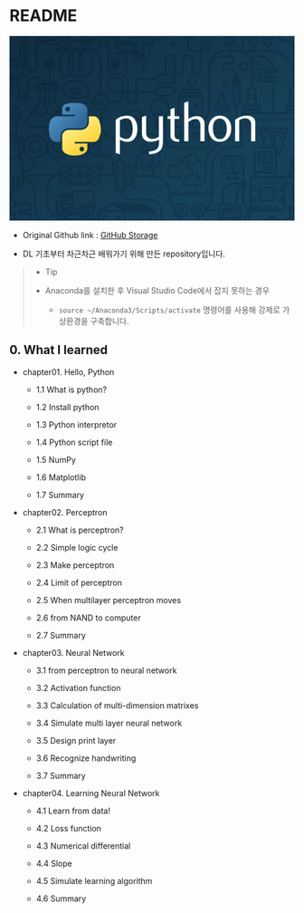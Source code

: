 # README

![thumb-course-phthon-basic](README.assets/thumb-course-phthon-basic-1573569963444.jpg)


- Original Github link : [GitHub Storage](https://github.com/WegraLee/deep-learning-from-scratch)

- DL 기초부터 차근차근 배워가기 위해 만든 repository입니다.

> - Tip
>
> - Anaconda를 설치한 후 Visual Studio Code에서 잡지 못하는 경우
>
>   - `source ~/Anaconda3/Scripts/activate` 명령어를 사용해 강제로 가상환경을 구축합니다.

## 0. What I learned

- chapter01. Hello, Python

    - 1.1 What is python?

    - 1.2 Install python

    - 1.3 Python interpretor

    - 1.4 Python script file

    - 1.5 NumPy

    - 1.6 Matplotlib

    - 1.7 Summary

- chapter02. Perceptron

    - 2.1 What is perceptron?

    - 2.2 Simple logic cycle

    - 2.3 Make perceptron

    - 2.4 Limit of perceptron

    - 2.5 When multilayer perceptron moves

    - 2.6 from NAND to computer

    - 2.7 Summary

- chapter03. Neural Network

    - 3.1 from perceptron to neural network

    - 3.2 Activation function

    - 3.3 Calculation of multi-dimension matrixes

    - 3.4 Simulate multi layer neural network

    - 3.5 Design print layer

    - 3.6 Recognize handwriting

    - 3.7 Summary

- chapter04. Learning Neural Network

    - 4.1 Learn from data!

    - 4.2 Loss function

    - 4.3 Numerical differential

    - 4.4 Slope

    - 4.5 Simulate learning algorithm

    - 4.6 Summary
